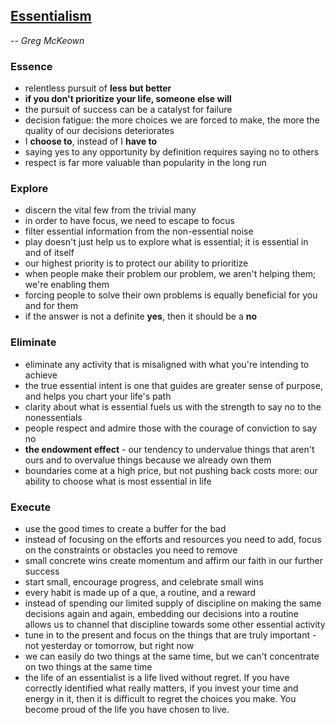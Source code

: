 ## [Essentialism](/essentialism.md)
-- *Greg McKeown*


### Essence
- relentless pursuit of **less but better**
- ‎**if you don't prioritize your life, someone else will**
- ‎the pursuit of success can be a catalyst for failure
- ‎decision fatigue: the more choices we are forced to make, the more the quality of our decisions deteriorates
- ‎I **choose to**, instead of I **have to**
- ‎saying yes to any opportunity by definition requires saying no to others
- respect is far more valuable than popularity in the long run


### Explore
- discern the vital few from the trivial many
- ‎in order to have focus, we need to escape to focus
- ‎filter essential information from the non-essential noise
- ‎play doesn't just help us to explore what is essential; it is essential in and of itself
- ‎our highest priority is to protect our ability to prioritize
- when people make their problem our problem, we aren't helping them; we're enabling them
- forcing people to solve their own problems is equally beneficial for you and for them
- ‎if the answer is not a definite **yes**, then it should be a **no**


### Eliminate
- eliminate any activity that is misaligned with what you're intending to achieve
- ‎the true essential intent is one that guides are greater sense of purpose, and helps you chart your life's path
- ‎clarity about what is essential fuels us with the strength to say no to the nonessentials
- ‎people respect and admire those with the courage of conviction to say no
- ‎**the endowment effect** - our tendency to undervalue things that aren't ours and to overvalue things because we already own them
- ‎boundaries come at a high price, but not pushing back costs more: our ability to choose what is most essential in life


### Execute
- use the good times to create a buffer for the bad
- ‎instead of focusing on the efforts and resources you need to add, focus on the constraints or obstacles you need to remove
- ‎small concrete wins create momentum and affirm our faith in our further success
- ‎start small, encourage progress, and celebrate small wins
- ‎every habit is made up of a que, a routine, and a reward
- ‎instead of spending our limited supply of discipline on making the same decisions again and again, embedding our decisions into a routine allows us to channel that discipline towards some other essential activity
- ‎tune in to the present and focus on the things that are truly important - not yesterday or tomorrow, but right now
- we can easily do two things at the same time, but we can't concentrate on two things at the same time
- ‎the life of an essentialist is a life lived without regret. If you have correctly identified what really matters, if you invest your time and energy in it, then it is difficult to regret the choices you make. You become proud of the life you have chosen to live.